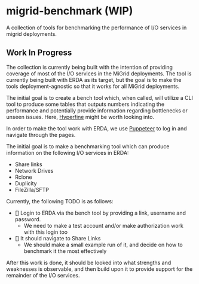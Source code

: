 # migrid-benchmark (WIP)

A collection of tools for benchmarking the performance of I/O services in migrid deployments.


## Work In Progress

The collection is currently being built with the intention of providing coverage of most of the I/O services in the MiGrid deployments.
The tool is currently being built with ERDA as its target, but the goal is to make the tools deployment-agnostic so that it works for all MiGrid deployments.

The initial goal is to create a bench tool which, when called, will utilize a CLI tool to produce some tables that outputs numbers indicating the performance and potentially provide information regarding bottlenecks or unseen issues.
Here, [Hyperfine](https://github.com/sharkdp/hyperfine) might be worth looking into.

In order to make the tool work with ERDA, we use [Puppeteer](https://pptr.dev/) to log in and navigate through the pages.

The initial goal is to make a benchmarking tool which can produce information on the following I/O services in ERDA:
- Share links
- Network Drives
- Rclone
- Duplicity
- FileZilla/SFTP

Currently, the following TODO is as follows:
- [] Login to ERDA via the bench tool by providing a link, username and password.
  - We need to make a test account and/or make authorization work with this login too
- [] It should navigate to Share Links
  - We should make a small example run of it, and decide on how to benchmark it the most effectively

After this work is done, it should be looked into what strengths and weaknesses is observable, and then build upon it to provide support for the remainder of the I/O services.
